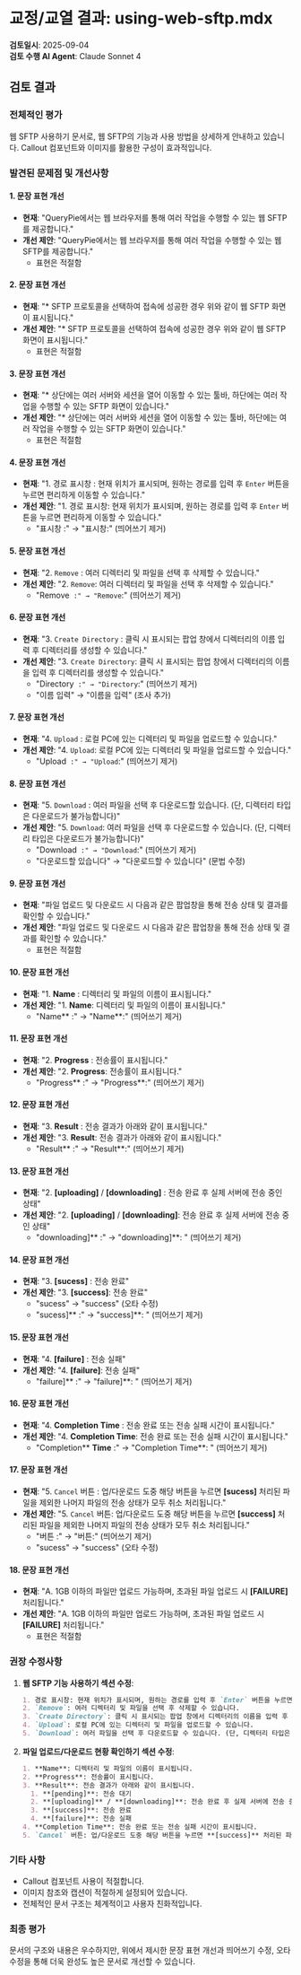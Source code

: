 # 교정/교열 결과: using-web-sftp.mdx

**검토일시**: 2025-09-04  
**검토 수행 AI Agent**: Claude Sonnet 4

## 검토 결과

### 전체적인 평가
웹 SFTP 사용하기 문서로, 웹 SFTP의 기능과 사용 방법을 상세하게 안내하고 있습니다. Callout 컴포넌트와 이미지를 활용한 구성이 효과적입니다.

### 발견된 문제점 및 개선사항

#### 1. 문장 표현 개선
- **현재**: "QueryPie에서는 웹 브라우저를 통해 여러 작업을 수행할 수 있는 웹 SFTP를 제공합니다."
- **개선 제안**: "QueryPie에서는 웹 브라우저를 통해 여러 작업을 수행할 수 있는 웹 SFTP를 제공합니다."
  - 표현은 적절함

#### 2. 문장 표현 개선
- **현재**: "* SFTP 프로토콜을 선택하여 접속에 성공한 경우 위와 같이 웹 SFTP 화면이 표시됩니다."
- **개선 제안**: "* SFTP 프로토콜을 선택하여 접속에 성공한 경우 위와 같이 웹 SFTP 화면이 표시됩니다."
  - 표현은 적절함

#### 3. 문장 표현 개선
- **현재**: "* 상단에는 여러 서버와 세션을 열어 이동할 수 있는 툴바, 하단에는 여러 작업을 수행할 수 있는 SFTP 화면이 있습니다."
- **개선 제안**: "* 상단에는 여러 서버와 세션을 열어 이동할 수 있는 툴바, 하단에는 여러 작업을 수행할 수 있는 SFTP 화면이 있습니다."
  - 표현은 적절함

#### 4. 문장 표현 개선
- **현재**: "1. 경로 표시창 : 현재 위치가 표시되며, 원하는 경로를 입력 후 `Enter` 버튼을 누르면 편리하게 이동할 수 있습니다."
- **개선 제안**: "1. 경로 표시창: 현재 위치가 표시되며, 원하는 경로를 입력 후 `Enter` 버튼을 누르면 편리하게 이동할 수 있습니다."
  - "표시창 :" → "표시창:" (띄어쓰기 제거)

#### 5. 문장 표현 개선
- **현재**: "2. `Remove` : 여러 디렉터리 및 파일을 선택 후 삭제할 수 있습니다."
- **개선 제안**: "2. `Remove`: 여러 디렉터리 및 파일을 선택 후 삭제할 수 있습니다."
  - "Remove` :" → "Remove`:" (띄어쓰기 제거)

#### 6. 문장 표현 개선
- **현재**: "3. `Create Directory` : 클릭 시 표시되는 팝업 창에서 디렉터리의 이름 입력 후 디렉터리를 생성할 수 있습니다."
- **개선 제안**: "3. `Create Directory`: 클릭 시 표시되는 팝업 창에서 디렉터리의 이름을 입력 후 디렉터리를 생성할 수 있습니다."
  - "Directory` :" → "Directory`:" (띄어쓰기 제거)
  - "이름 입력" → "이름을 입력" (조사 추가)

#### 7. 문장 표현 개선
- **현재**: "4. `Upload` : 로컬 PC에 있는 디렉터리 및 파일을 업로드할 수 있습니다."
- **개선 제안**: "4. `Upload`: 로컬 PC에 있는 디렉터리 및 파일을 업로드할 수 있습니다."
  - "Upload` :" → "Upload`:" (띄어쓰기 제거)

#### 8. 문장 표현 개선
- **현재**: "5. `Download` : 여러 파일을 선택 후 다운로드할 있습니다. (단, 디렉터리 타입은 다운로드가 불가능합니다)"
- **개선 제안**: "5. `Download`: 여러 파일을 선택 후 다운로드할 수 있습니다. (단, 디렉터리 타입은 다운로드가 불가능합니다)"
  - "Download` :" → "Download`:" (띄어쓰기 제거)
  - "다운로드할 있습니다" → "다운로드할 수 있습니다" (문법 수정)

#### 9. 문장 표현 개선
- **현재**: "파일 업로드 및 다운로드 시 다음과 같은 팝업창을 통해 전송 상태 및 결과를 확인할 수 있습니다."
- **개선 제안**: "파일 업로드 및 다운로드 시 다음과 같은 팝업창을 통해 전송 상태 및 결과를 확인할 수 있습니다."
  - 표현은 적절함

#### 10. 문장 표현 개선
- **현재**: "1. **Name** : 디렉터리 및 파일의 이름이 표시됩니다."
- **개선 제안**: "1. **Name**: 디렉터리 및 파일의 이름이 표시됩니다."
  - "Name** :" → "Name**:" (띄어쓰기 제거)

#### 11. 문장 표현 개선
- **현재**: "2. **Progress** : 전송률이 표시됩니다."
- **개선 제안**: "2. **Progress**: 전송률이 표시됩니다."
  - "Progress** :" → "Progress**:" (띄어쓰기 제거)

#### 12. 문장 표현 개선
- **현재**: "3. **Result** : 전송 결과가 아래와 같이 표시됩니다."
- **개선 제안**: "3. **Result**: 전송 결과가 아래와 같이 표시됩니다."
  - "Result** :" → "Result**:" (띄어쓰기 제거)

#### 13. 문장 표현 개선
- **현재**: "2. **[uploading]** / **[downloading]** : 전송 완료 후 실제 서버에 전송 중인 상태"
- **개선 제안**: "2. **[uploading]** / **[downloading]**: 전송 완료 후 실제 서버에 전송 중인 상태"
  - "downloading]** :" → "downloading]**: " (띄어쓰기 제거)

#### 14. 문장 표현 개선
- **현재**: "3. **[sucess]** : 전송 완료"
- **개선 제안**: "3. **[success]**: 전송 완료"
  - "sucess" → "success" (오타 수정)
  - "sucess]** :" → "success]**: " (띄어쓰기 제거)

#### 15. 문장 표현 개선
- **현재**: "4. **[failure]** : 전송 실패"
- **개선 제안**: "4. **[failure]**: 전송 실패"
  - "failure]** :" → "failure]**: " (띄어쓰기 제거)

#### 16. 문장 표현 개선
- **현재**: "4. **Completion** **Time** : 전송 완료 또는 전송 실패 시간이 표시됩니다."
- **개선 제안**: "4. **Completion Time**: 전송 완료 또는 전송 실패 시간이 표시됩니다."
  - "Completion** **Time** :" → "Completion Time**: " (띄어쓰기 제거)

#### 17. 문장 표현 개선
- **현재**: "5. `Cancel` 버튼 : 업/다운로드 도중 해당 버튼을 누르면 **[sucess]** 처리된 파일을 제외한 나머지 파일의 전송 상태가 모두 취소 처리됩니다."
- **개선 제안**: "5. `Cancel` 버튼: 업/다운로드 도중 해당 버튼을 누르면 **[success]** 처리된 파일을 제외한 나머지 파일의 전송 상태가 모두 취소 처리됩니다."
  - "버튼 :" → "버튼:" (띄어쓰기 제거)
  - "sucess" → "success" (오타 수정)

#### 18. 문장 표현 개선
- **현재**: "A. 1GB 이하의 파일만 업로드 가능하며, 초과된 파일 업로드 시 **[FAILURE]** 처리됩니다."
- **개선 제안**: "A. 1GB 이하의 파일만 업로드 가능하며, 초과된 파일 업로드 시 **[FAILURE]** 처리됩니다."
  - 표현은 적절함

### 권장 수정사항

1. **웹 SFTP 기능 사용하기 섹션 수정**:
   ```markdown
   1. 경로 표시창: 현재 위치가 표시되며, 원하는 경로를 입력 후 `Enter` 버튼을 누르면 편리하게 이동할 수 있습니다.
   2. `Remove`: 여러 디렉터리 및 파일을 선택 후 삭제할 수 있습니다.
   3. `Create Directory`: 클릭 시 표시되는 팝업 창에서 디렉터리의 이름을 입력 후 디렉터리를 생성할 수 있습니다.
   4. `Upload`: 로컬 PC에 있는 디렉터리 및 파일을 업로드할 수 있습니다.
   5. `Download`: 여러 파일을 선택 후 다운로드할 수 있습니다. (단, 디렉터리 타입은 다운로드가 불가능합니다)
   ```

2. **파일 업로드/다운로드 현황 확인하기 섹션 수정**:
   ```markdown
   1. **Name**: 디렉터리 및 파일의 이름이 표시됩니다.
   2. **Progress**: 전송률이 표시됩니다.
   3. **Result**: 전송 결과가 아래와 같이 표시됩니다.
     1. **[pending]**: 전송 대기
     2. **[uploading]** / **[downloading]**: 전송 완료 후 실제 서버에 전송 중인 상태
     3. **[success]**: 전송 완료
     4. **[failure]**: 전송 실패
   4. **Completion Time**: 전송 완료 또는 전송 실패 시간이 표시됩니다.
   5. `Cancel` 버튼: 업/다운로드 도중 해당 버튼을 누르면 **[success]** 처리된 파일을 제외한 나머지 파일의 전송 상태가 모두 취소 처리됩니다. 모든 파일이 업/다운로드 완료되었다면 해당 버튼은 `Close` 버튼으로 변경됩니다.
   ```

### 기타 사항
- Callout 컴포넌트 사용이 적절합니다.
- 이미지 참조와 캡션이 적절하게 설정되어 있습니다.
- 전체적인 문서 구조는 체계적이고 사용자 친화적입니다.

### 최종 평가
문서의 구조와 내용은 우수하지만, 위에서 제시한 문장 표현 개선과 띄어쓰기 수정, 오타 수정을 통해 더욱 완성도 높은 문서로 개선할 수 있습니다.

